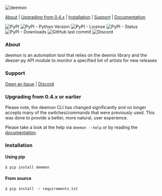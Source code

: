 ![](deemon/assets/images/logo.png "deemon")

[About](#about) | [Upgrading from 0.4.x](#migrating) | [Installation](#installation) | [Support](#support) | [Documentation](https://digitalec.github.io/deemon)

![PyPI](https://img.shields.io/pypi/v/deemon?style=flat-square)
![PyPI - Python Version](https://img.shields.io/pypi/pyversions/deemon?style=flat-square)
![PyPI - License](https://img.shields.io/pypi/l/deemon?style=flat-square)
![PyPI - Status](https://img.shields.io/pypi/status/deemon?style=flat-square)
![PyPI - Downloads](https://img.shields.io/pypi/dm/deemon?style=flat-square)
![GitHub last commit](https://img.shields.io/github/last-commit/digitalec/deemon?style=flat-square)
![Discord](https://img.shields.io/discord/831356172464160838?style=flat-square)



### About
deemon is an automation tool that relies on the deemix library and
the deezer-py API module to monitor a specified list of artists for new releases

### Support
[Open an Issue](https://github.com/digitalec/deemon/issues/new) | [Discord](https://discord.gg/KzNCG2tkvn)


### Upgrading from 0.4.x or earlier
Please note, the deemon CLI has changed significantly and no longer accepts many of the switches/commands that were previously used. This was done to provide a better, more natural, user experience.

Please take a look at the help via `deemon --help` or by reading the [documentation](https://digitalec.github.io/deemon).

### Installation

#### Using pip

```bash
$ pip install deemon
```

#### From source
```bash
$ pip install -r requirements.txt